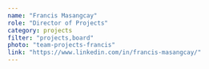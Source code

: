 ```yaml
---
name: "Francis Masangcay"
role: "Director of Projects"
category: projects
filter: "projects,board"
photo: "team-projects-francis"
link: "https://www.linkedin.com/in/francis-masangcay/"
---
```

